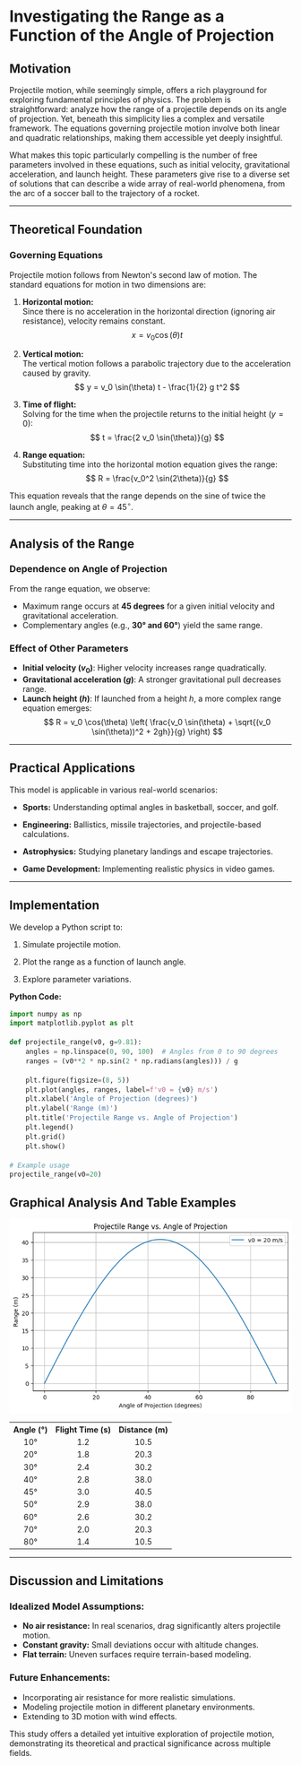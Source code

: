 # Investigating the Range as a Function of the Angle of Projection

## Motivation
Projectile motion, while seemingly simple, offers a rich playground for exploring fundamental principles of physics. The problem is straightforward: analyze how the range of a projectile depends on its angle of projection. Yet, beneath this simplicity lies a complex and versatile framework. The equations governing projectile motion involve both linear and quadratic relationships, making them accessible yet deeply insightful.

What makes this topic particularly compelling is the number of free parameters involved in these equations, such as initial velocity, gravitational acceleration, and launch height. These parameters give rise to a diverse set of solutions that can describe a wide array of real-world phenomena, from the arc of a soccer ball to the trajectory of a rocket.

---

## Theoretical Foundation
### Governing Equations
Projectile motion follows from Newton's second law of motion. The standard equations for motion in two dimensions are:

1. **Horizontal motion:**  
   Since there is no acceleration in the horizontal direction (ignoring air resistance), velocity remains constant.
   $$ x = v_0 \cos(\theta) t $$  

2. **Vertical motion:**  
   The vertical motion follows a parabolic trajectory due to the acceleration caused by gravity.
   $$ y = v_0 \sin(\theta) t - \frac{1}{2} g t^2 $$  

3. **Time of flight:**   
   Solving for the time when the projectile returns to the initial height ($y = 0$):
   $$ t = \frac{2 v_0 \sin(\theta)}{g} $$ 

4. **Range equation:**  
   Substituting time into the horizontal motion equation gives the range:  
   $$ R = \frac{v_0^2 \sin(2\theta)}{g} $$

This equation reveals that the range depends on the sine of twice the launch angle, peaking at $\theta = 45^\circ$.

---

## Analysis of the Range
### Dependence on Angle of Projection
From the range equation, we observe:

- Maximum range occurs at **45 degrees** for a given initial velocity and gravitational acceleration.
- Complementary angles (e.g., **30° and 60°**) yield the same range.

### Effect of Other Parameters
- **Initial velocity ($v_0$)**: Higher velocity increases range quadratically.
- **Gravitational acceleration ($g$)**: A stronger gravitational pull decreases range.
- **Launch height ($h$)**: If launched from a height $h$, a more complex range equation emerges:
  $$
  R = v_0 \cos(\theta) \left( \frac{v_0 \sin(\theta) + \sqrt{(v_0 \sin(\theta))^2 + 2gh}}{g} \right)
  $$

---

## Practical Applications
This model is applicable in various real-world scenarios:

- **Sports:** Understanding optimal angles in basketball, soccer, and golf.

- **Engineering:** Ballistics, missile trajectories, and projectile-based calculations.
- **Astrophysics:** Studying planetary landings and escape trajectories.
- **Game Development:** Implementing realistic physics in video games.

---

## Implementation
We develop a Python script to:

1. Simulate projectile motion.

2. Plot the range as a function of launch angle.

3. Explore parameter variations.

**Python Code:**
```python
import numpy as np
import matplotlib.pyplot as plt

def projectile_range(v0, g=9.81):
    angles = np.linspace(0, 90, 100)  # Angles from 0 to 90 degrees
    ranges = (v0**2 * np.sin(2 * np.radians(angles))) / g
    
    plt.figure(figsize=(8, 5))
    plt.plot(angles, ranges, label=f'v0 = {v0} m/s')
    plt.xlabel('Angle of Projection (degrees)')
    plt.ylabel('Range (m)')
    plt.title('Projectile Range vs. Angle of Projection')
    plt.legend()
    plt.grid()
    plt.show()

# Example usage
projectile_range(v0=20)
```

## Graphical Analysis And Table Examples  

![alt text](image.png)

<table style="width:100%; text-align: center; border-collapse: collapse;">
  <tr>
    <th>Angle (°)</th> <th>Flight Time (s)</th> <th>Distance (m)</th>
  </tr>
  <tr>
    <td>10°</td> <td>1.2</td> <td>10.5</td>
  </tr>
  <tr>
    <td>20°</td> <td>1.8</td> <td>20.3</td>
  </tr>
  <tr>
    <td>30°</td> <td>2.4</td> <td>30.2</td>
  </tr>
  <tr>
    <td>40°</td> <td>2.8</td> <td>38.0</td>
  </tr>
  <tr>
    <td>45°</td> <td>3.0</td> <td>40.5</td>
  </tr>
  <tr>
    <td>50°</td> <td>2.9</td> <td>38.0</td>
  </tr>
  <tr>
    <td>60°</td> <td>2.6</td> <td>30.2</td>
  </tr>
  <tr>
    <td>70°</td> <td>2.0</td> <td>20.3</td>
  </tr>
  <tr>
    <td>80°</td> <td>1.4</td> <td>10.5</td>
  </tr>
</table>

---

## Discussion and Limitations
### Idealized Model Assumptions:
- **No air resistance:** In real scenarios, drag significantly alters projectile motion.
- **Constant gravity:** Small deviations occur with altitude changes.
- **Flat terrain:** Uneven surfaces require terrain-based modeling.

### Future Enhancements:
- Incorporating air resistance for more realistic simulations.
- Modeling projectile motion in different planetary environments.
- Extending to 3D motion with wind effects.

This study offers a detailed yet intuitive exploration of projectile motion, demonstrating its theoretical and practical significance across multiple fields.

